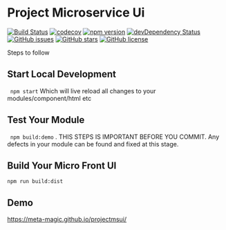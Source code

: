 # Project Microservice Ui
[![Build Status](https://travis-ci.org/ketan-gote/projectmsui.svg?branch=master)](https://travis-ci.org/ketan-gote/projectmsui)
[![codecov](https://codecov.io/gh/ketan-gote/projectmsui/branch/master/graph/badge.svg)](https://codecov.io/gh/ketan-gote/projectmsui)
[![npm version](https://badge.fury.io/js/projectmsui.svg)](http://badge.fury.io/js/projectmsui)
[![devDependency Status](https://david-dm.org/ketan-gote/projectmsui/dev-status.svg)](https://david-dm.org/ketan-gote/projectmsui?type=dev)
[![GitHub issues](https://img.shields.io/github/issues/ketan-gote/projectmsui.svg)](https://github.com/ketan-gote/projectmsui/issues)
[![GitHub stars](https://img.shields.io/github/stars/ketan-gote/projectmsui.svg)](https://github.com/ketan-gote/projectmsui/stargazers)
[![GitHub license](https://img.shields.io/badge/license-MIT-blue.svg)](https://raw.githubusercontent.com/ketan-gote/projectmsui/master/LICENSE)

Steps to follow 

## Start Local Development
`` npm start`` Which will live reload all changes to your modules/component/html etc
## Test Your Module
`` npm build:demo`` . THIS STEPS IS IMPORTANT BEFORE YOU COMMIT. Any defects in your module can be found and fixed at this stage.

## Build Your Micro Front UI
``npm run build:dist``

## Demo
https://meta-magic.github.io/projectmsui/

